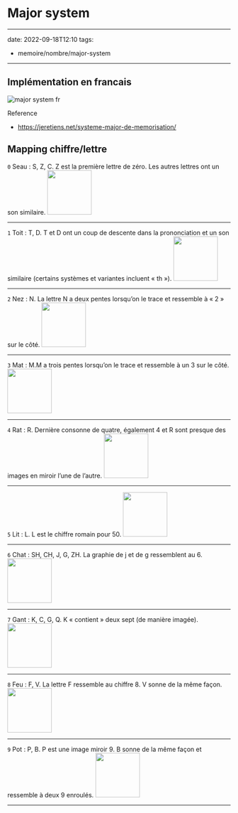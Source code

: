 # Major system

---

date: 2022-09-18T12:10
tags:
  - memoire/nombre/major-system

---



## Implémentation en francais

![major system fr](./static/major-system/major-system-map.png)

Reference
- https://jeretiens.net/systeme-major-de-memorisation/

## Mapping chiffre/lettre

`0` Seau 
: S, Z, C. Z est la première lettre de zéro. Les autres lettres ont un son similaire.
<img src="./static/major-system/000" width=100/>

---

`1` Toit 
: T, D. T et D ont un coup de descente dans la prononciation et un son similaire (certains systèmes et variantes incluent « th »). 
<img src="./static/major-system/001" width=100/>

---

`2` Nez 
: N. La lettre N a deux pentes lorsqu’on le trace et ressemble à « 2 » sur le côté. 
<img src="./static/major-system/002" width=100/>

---

`3` Mat 
: M.M a trois pentes lorsqu’on le trace et ressemble à un 3 sur le côté. 
<img src="./static/major-system/003" width=100/>

---

`4` Rat 
: R. Dernière consonne de quatre, également 4 et R sont presque des images en miroir l’une de l’autre. 
<img src="./static/major-system/004" width=100/>

---

`5` Lit 
: L. L est le chiffre romain pour 50. 
<img src="./static/major-system/005" width=100/>

---

`6` Chat 
: SH, CH, J, G, ZH. La graphie de j et de g ressemblent au 6. 
<img src="./static/major-system/006" width=100/>

---

`7` Gant 
: K, C, G, Q. K « contient » deux sept (de manière imagée). 
<img src="./static/major-system/007" width=100/>

---

`8` Feu 
: F, V. La lettre F ressemble au chiffre 8. V sonne de la même façon. 
<img src="./static/major-system/008" width=100/>

---

`9` Pot 
: P, B. P est une image miroir 9. B sonne de la même façon et ressemble à deux 9 enroulés.
<img src="./static/major-system/009" width=100/>

---


